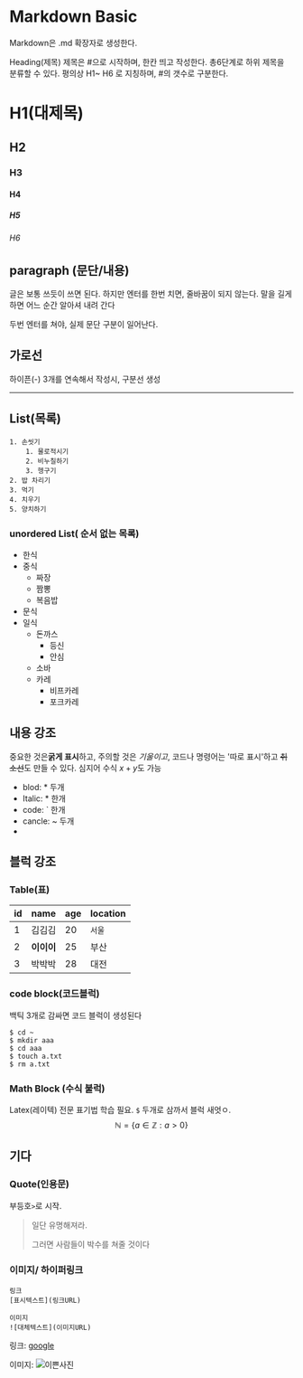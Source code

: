 # Markdown Basic
Markdown은 .md 확장자로 생성한다.


Heading(제목)
제목은 #으로 시작하며, 한칸 띄고 작성한다.
총6단계로 하위 제목을 분류할 수 있다.
평의상 H1~ H6 로 지칭하며, #의 갯수로 구분한다.

# H1(대제목)
## H2
### H3
#### H4
##### H5
###### H6


## paragraph (문단/내용)
글은 보통 쓰듯이 쓰면 된다.
하지만 엔터를 한번 치면, 줄바꿈이 되지 않는다. 말을 길게 하면 어느 순간 알아셔 내려 간다

두번 엔터를 쳐야, 실제 문단 구분이 일어난다.

## 가로선
하이픈(-) 3개를 연속해서 작성시, 구분선 생성

---


## List(목록)
    1. 손씻기
        1. 물로적시기
        2. 비누칠하기
        3. 헹구기
    2. 밥 차리기
    3. 먹기
    4. 치우기
    5. 양치하기
### unordered List( 순서 없는 목록)
- 한식
- 중식
  - 짜장
  - 짬뽕
  - 복음밥
- 문식
- 일식
  - 돈까스
    - 등신
    - 안심
  - 소바
  - 카레
    - 비프카레
    - 포크카레


## 내용 강조

중요한 것은**굵게 표시**하고, 주의할 것은 *기울이고*, 코드나 명령어는 '따로 표시'하고 ~~취소선~~도 만들 수 있다. 심지어 수식 $x+y$도 가능

- blod: * 두개
- Italic: * 한개
- code: ` 한개
- cancle: ~ 두개
- 
  
## 블럭 강조

### Table(표)
|id|name|age|location|
|---|---|---|---|
|1|김김김|20|`서울`|
|2| **이이이** |25|부산|
|3| 박박박 |28 | 대전|

### code block(코드블럭)
백틱 3개로 감싸면 코드 블럭이 생성된다

```
$ cd ~
$ mkdir aaa
$ cd aaa
$ touch a.txt
$ rm a.txt
```


### Math Block (수식 불럭)
Latex(레이텍) 전문 표기법 학습 필요.
`$` 두개로 삼까서 블럭 새엇ㅇ.
$$
\mathbb{N} = \{ a \in \mathbb{Z} : a > 0 \}
$$


## 기다
### Quote(인용문)
부등호`>`로 시작.

> 일단 유명해져라.
>
> 그러면 사람들이 박수를 쳐줄 것이다

### 이미지/ 하이퍼링크
```
링크
[표시텍스트](링크URL)

이미지
![대체텍스트](이미지URL)
```

링크: [google](http://google.com)

이미지: ![이쁜사진]([https://cd](https://cdn.travie.com/news/photo/first/201710/img_19975_1.jpg))